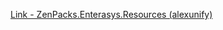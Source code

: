 [Link - ZenPacks.Enterasys.Resources (alexunify)](https://github.com/alexunify/ZenPacks.Enterasys.Resources)
